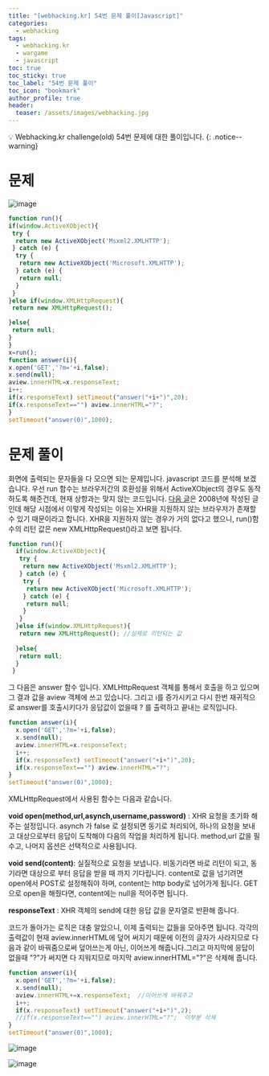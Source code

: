 ```yaml
---
title: "[webhacking.kr] 54번 문제 풀이[Javascript]"
categories:
  - webhacking
tags:
  - webhacking.kr
  - wargame
  - javascript
toc: true
toc_sticky: true
toc_label: "54번 문제 풀이"
toc_icon: "bookmark"
author_profile: true
header:
  teaser: /assets/images/webhacking.jpg
---
```


💡 Webhacking.kr challenge(old) 54번 문제에 대한 풀이입니다.
{: .notice--warning}

# 문제
  ![image](https://user-images.githubusercontent.com/33647663/153235184-4a28b984-207c-4e68-8904-65fdd90fde44.png)



  ```javascript
function run(){
  if(window.ActiveXObject){
   try {
    return new ActiveXObject('Msxml2.XMLHTTP');
   } catch (e) {
    try {
     return new ActiveXObject('Microsoft.XMLHTTP');
    } catch (e) {
     return null;
    }
   }
  }else if(window.XMLHttpRequest){
   return new XMLHttpRequest();
 
  }else{
   return null;
  }
 }
x=run();  
function answer(i){
  x.open('GET','?m='+i,false);
  x.send(null);
  aview.innerHTML=x.responseText;
  i++;
  if(x.responseText) setTimeout("answer("+i+")",20);
  if(x.responseText=="") aview.innerHTML="?";
}
setTimeout("answer(0)",1000);
  ```


# 문제 풀이
  화면에 출력되는 문자들을 다 모으면 되는 문제입니다. javascript 코드를 분석해 보겠습니다. 우선 run 함수는 브라우저간의 호환성을 위해서 ActiveXObject의 경우도 동작하도록 해준건데, 현재 상항과는 맞지 않는 코드입니다. [다음 글](https://m.blog.naver.com/PostView.naver?isHttpsRedirect=true&blogId=redeyeant&logNo=100057590653)은 2008년에 작성된 글인데 해당 시점에서 이렇게 작성되는 이유는 XHR을 지원하지 않는 브라우저가 존재할 수 있기 때문이라고 합니다. XHR을 지원하지 않는 경우가 거의 없다고 했으니, run()함수의 리턴 값은 new XMLHttpRequest()라고 보면 됩니다.

```javascript
function run(){
  if(window.ActiveXObject){
   try {
    return new ActiveXObject('Msxml2.XMLHTTP');
   } catch (e) {
    try {
     return new ActiveXObject('Microsoft.XMLHTTP');
    } catch (e) {
     return null;
    }
   }
  }else if(window.XMLHttpRequest){
   return new XMLHttpRequest(); //실제로 리턴되는 값
 
  }else{
   return null;
  }
 }
```

그 다음은 answer 함수 입니다. XMLHttpRequest 객체를 통해서 호출을 하고 있으며 그 결과 값을 aview 객체에 쓰고 있습니다. 그리고 i를 증가시키고 다시 한번 재귀적으로 answer를 호출시키다가 응답값이 없을때 ? 를 출력하고 끝내는 로직입니다.

```javascript
function answer(i){
  x.open('GET','?m='+i,false);
  x.send(null);
  aview.innerHTML=x.responseText;
  i++;
  if(x.responseText) setTimeout("answer("+i+")",20);
  if(x.responseText=="") aview.innerHTML="?";
}
setTimeout("answer(0)",1000);
```

XMLHttpRequest에서 사용된 함수는 다음과 같습니다.

**void open(method,url,asynch,username,password)** : XHR 요청을 초기화 해주는 설정입니다. asynch 가 false 로 설정되면 동기로 처리되어, 하나의 요청을 보내고 대상으로부터 응답이 도착해야 다음의 작업을 처리하게 됩니다. method,url 값을 필수고, 나머지 옵션은 선택적으로 사용됩니다.

**void send(content)**: 실질적으로 요청을 보냅니다. 비동기라면 바로 리턴이 되고, 동기라면 대상으로 부터 응답을 받을 때 까지 기다립니다. content로 값을 넘기려면 open에서 POST로 설정해줘야 하며, content는 http body로 넘어가게 됩니다. GET으로 open을 해줬다면, content에는 null을 적어주면 됩니다.

**responseText** : XHR 객체의 send에 대한 응답 값을 문자열로 반환해 줍니다.

코드가 돌아가는 로직은 대충 알았으니, 이제 출력되는 값들을 모아주면 됩니다. 각각의 출력값이 현재 aview.innerHTML에 덮어 써지기 때문에 이전의 글자가 사라지므로 다음과 같이 바꿔줌으로써 덮어쓰는게 아닌, 이어쓰게 해줍니다.그리고 마지막에 응답이 없을때 "?"가 써지면 다 지워지므로 마지막 aview.innerHTML="?"은 삭제해 줍니다.


```javascript
function answer(i){
  x.open('GET','?m='+i,false);
  x.send(null);
  aview.innerHTML+=x.responseText;  //이어쓰게 바꿔주고
  i++;
  if(x.responseText) setTimeout("answer("+i+")",2);
  //if(x.responseText=="") aview.innerHTML="?";  이부분 삭제
}
setTimeout("answer(0)",1000);
```

![image](https://user-images.githubusercontent.com/33647663/153241719-75f118c3-c7bf-44f8-8fa0-7cfc95334a8f.png)

![image](https://user-images.githubusercontent.com/33647663/153241773-5e80ddcc-e05e-4e19-8677-ebe6f981821e.png)

